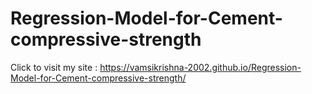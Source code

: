 # Regression-Model-for-Cement-compressive-strength



Click to visit my site : https://vamsikrishna-2002.github.io/Regression-Model-for-Cement-compressive-strength/
